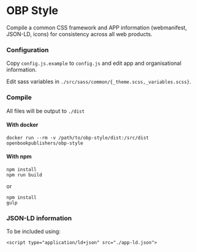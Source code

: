 # OBP Style
Compile a common CSS framework and APP information (webmanifest, JSON-LD, icons) for consistency across all web products.

### Configuration
Copy `config.js.example` to `config.js` and edit app and organisational information.

Edit sass variables in `./src/sass/common/{_theme.scss,_variables.scss}`.

### Compile
All files will be output to `./dist`

#### With docker
```
docker run --rm -v /path/to/obp-style/dist:/src/dist openbookpublishers/obp-style
```

#### With npm
```
npm install
npm run build
```
or
```
npm install
gulp
```

### JSON-LD information
To be included using:
```
<script type="application/ld+json" src="./app-ld.json">
